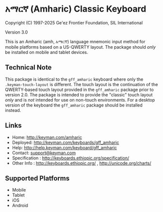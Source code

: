 አማርኛ (Amharic) Classic Keyboard
==============================

Copyright (C) 1997-2025 Ge'ez Frontier Foundation, SIL International

Version 3.0

This is an Amharic (amh, አማርኛ) language mnemonic input method for mobile platforms based on a US-QWERTY layout. The package should *only* be installed on mobile and tablet devices.

Technical Note
--------------
This package is identical to the `gff_amharic` keyboard where only the `.keyman-touch-layout` is different.  The touch layout is the continuation of the QWERTY-based touch layout provided in the `gff_amharic` package prior to version 2.0.  The package is intended to provide the "classic" touch layout *only* and is *not* intended for use on non-touch environments. For a desktop version of the keyboard the `gff_amharic` package should be installed instead.

Links
-----

 * Home:     <http://keyman.com/amharic>
 * Deployed: <http://keyman.com/keyboards/gff_amharic>
 * Help:     <http://help.keyman.com/keyboard/gff_amharic>
 * Contact:  <support@keyman.com>
 * Specification :  http://keyboards.ethiopic.org/specification/
 * Other Info    :  http://keyboards.ethiopic.org/ , http://unicode.org/charts/

Supported Platforms
-------------------
 * Mobile
 * Tablet
 * iOS
 * Android

